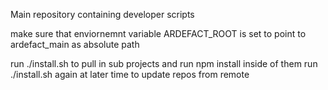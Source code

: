 Main repository containing developer scripts

make sure that enviornemnt variable ARDEFACT_ROOT is set to point to ardefact_main as absolute path

run ./install.sh to pull in sub projects and run npm install inside of them
run ./install.sh again at later time to update repos from remote


